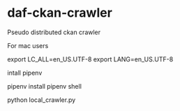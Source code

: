 # daf-ckan-crawler
Pseudo distributed ckan crawler

For mac users

export LC_ALL=en_US.UTF-8
export LANG=en_US.UTF-8

intall pipenv

pipenv install
pipenv shell

python local_crawler.py
